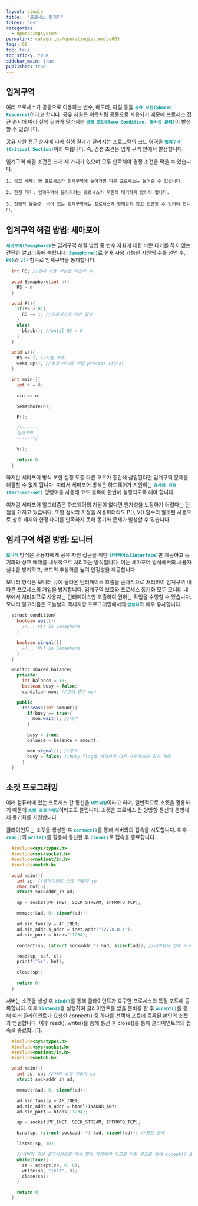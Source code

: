 ```yaml
---
layout: single
title:  "프로세스 동기화"
folder: "os"
categories:
  - operatingsystem
permalink: categories/operatingsystem/os003
tags: OS
toc: true
toc_sticky: true
sidebar_main: true
published: true
---
```


## 임계구역
여러 프로세스가 공동으로 이용하는 변수, 메모리, 파일 등을 <span style="color: rgb(3, 150, 150); font-weight: bold;">`공유 자원(Shared Resource)`</span>이라고 합니다. 공유 자원은 이름처럼 공동으로 사용되기 때문에 프로세스 접근 순서에 따라 실행 결과가 달라지는 <span style="color: rgb(3, 150, 150); font-weight: bold;">`경쟁 조건(Race Condition, 동시성 문제)`</span>이 발생할 수 있습니다.

공유 자원 접근 순서에 따라 실행 결과가 달라지는 프로그램의 코드 영역을 <span style="color: rgb(3, 150, 150); font-weight: bold;">`임계구역(Critical Section)`</span>이라 부릅니다. 즉, 경쟁 조건은 임계 구역 안에서 발생합니다.

임계구역 해결 조건은 크게 세 가지가 있으며 모두 만족해야 경쟁 조건을 막을 수 있습니다.

	1. 상호 배제: 한 프로세스가 임계구역에 들어가면 다른 프로세스는 들어갈 수 없습니다.
    
    2. 한정 대기: 임계구역에 들어가려는 프로세스가 무한히 대기하지 않아야 합니다.
    
	3. 진행의 융통성: 비어 있는 임계구역에는 프로세스가 방해받지 않고 접근할 수 있어야 합니다.

## 임계구역 해결 방법: 세마포어
<span style="color: rgb(3, 150, 150); font-weight: bold;">`세마포어(Semaphore)`</span>는 임계구역 해결 방법 중 변수 자원에 대한 바쁜 대기를 하지 않는 간단한 알고리즘에 속합니다. <span style="color: rgb(3, 150, 150); font-weight: bold;">`Semaphore()`</span>로 현재 사용 가능한 자원의 수를 선언 후, <span style="color: rgb(3, 150, 150); font-weight: bold;">`P()`</span>와 <span style="color: rgb(3, 150, 150); font-weight: bold;">`V()`</span> 함수로 임계구역을 통제합니다.

```c
  int RS; //현재 사용 가능한 자원의 수

  void Semaphore(int n){
    RS = n
  }

  void P(){
    if(RS > 0){
      RS -= 1; //프로세스에 자원 할당
    }
    else{
      block(); //until RS > 0
    }
  }

  void V(){
    RS += 1; //자원 회수
    wake_up(); //한정 대기를 위한 process signal
  }

  int main(){
    int n = 0;

    cin >> n;

    Semaphore(n);

    P();

    /*------
    임계구역
    ------*/

    V();

    return 0;
  }
```

하지만 세마포어 방식 또한 실행 도중 다른 코드가 중간에 삽입된다면 임계구역 문제를 해결할 수 없게 됩니다. 따라서 세마포어 방식은 하드웨어가 지원하는 <span style="color: rgb(3, 150, 150); font-weight: bold;">`검사와 지정(test-and-set)`</span> 명령어를 사용해 코드 블록이 한번에 실행되도록 해야 합니다.

이처럼 세마포어 알고리즘은 하드웨어의 지원이 없다면 원자성을 보장하기 어렵다는 단점을 가지고 있습니다. 또한 검사와 지정을 사용하더라도 P(), V() 함수의 잘못된 사용으로 상호 배제와 한정 대기를 만족하지 못해 동기화 문제가 발생할 수 있습니다.

## 임계구역 해결 방법: 모니터
<span style="color: rgb(3, 150, 150); font-weight: bold;">`모니터`</span> 방식은 사용자에게 공유 자원 접근을 위한 <span style="color: rgb(3, 150, 150); font-weight: bold;">`인터페이스(Interface)`</span>만 제공하고 동기화와 상호 배제를 내부적으로 처리하는 방식입니다. 이는 세마포어 방식에서의 사용자 실수를 방지하고, 코드의 추상화를 높여 안정성을 제공합니다.

모니터 방식은 모니터 큐에 올라온 인터페이스 호출을 순차적으로 처리하여 임계구역 내 다른 프로세스의 개입을 방지합니다. 임계구역 보호와 프로세스 동기화 모두 모니터 내부에서 처리되므로 사용자는 인터페이스만 호출하여 원하는 작업을 수행할 수 있습니다. 모니터 알고리즘은 오늘날의 객체지향 프로그래밍에서의 <span style="color: rgb(3, 150, 150); font-weight: bold;">`캡슐화`</span>와 매우 유사합니다.

```java
  struct condition{
    boolean wait(){
      //... P() in Semaphore
    }

    boolean singal(){
      //... V() in Semaphore
    }
  }

  monitor shared_balance{
    private:
      int balance = 10;
      boolean busy = false;
      condition mon; //상태 변수 mon

    public:
      increase(int amount){
        if(busy == true){
          mon.wait(); //대기
        }

        busy = true;
        balance = balance + amount;

        mon.signal(); //종료
        busy = false; //busy flag를 해제하여 다른 프로세스의 접근 허용
      }
  }
```

## 소켓 프로그래밍
여러 컴퓨터에 있는 프로세스 간 통신을 <span style="color: rgb(3, 150, 150); font-weight: bold;">`네트워킹`</span>이라고 하며, 일반적으로 소켓을 활용하기 때문에 <span style="color: rgb(3, 150, 150); font-weight: bold;">`소켓 프로그래밍`</span>이라고도 불립니다. 소켓은 프로세스 간 양방향 통신과 운영체제 동기화를 지원합니다.

클라이언트는 소켓을 생성한 후 <span style="color: rgb(3, 150, 150); font-weight: bold;">`connect()`</span>를 통해 서버와의 접속을 시도합니다. 이후 <span style="color: rgb(3, 150, 150); font-weight: bold;">`read()`</span>와 <span style="color: rgb(3, 150, 150); font-weight: bold;">`write()`</span>를 활용해 통신한 후 <span style="color: rgb(3, 150, 150); font-weight: bold;">`close()`</span>로 접속을 종료합니다.

```c
  #include<sys/types.h>
  #include<sys/socket.h>
  #include<netinet/in.h>
  #include<netdb.h>

  void main(){
    int sp; //클라이언트 소켓 기술자 sp
    char buf[5];
    struct sockaddr_in ad;

    sp = socket(PF_INET, SOCK_STREAM, IPPROTO_TCP);

    memset(&ad, 0, sizeof(ad));

    ad.sin_family = AF_INET;
    ad.sin_addr.s_addr = inet_addr("127.0.0.1");
    ad.sin_port = htons(11234);

    connect(sp, (struct sockaddr *) &ad, sizeof(ad)); //서버와의 접속 시도

    read(sp, buf, s);
    printf("%s", buf);

    close(sp);
    
    return 0;
  }
```

서버는 소켓을 생성 후 <span style="color: rgb(3, 150, 150); font-weight: bold;">`bind()`</span>를 통해 클라이언트가 요구한 프로세스의 특정 포트에 등록합니다. 이후 <span style="color: rgb(3, 150, 150); font-weight: bold;">`listen()`</span>을 실행하여 클라이언트를 받을 준비를 한 후 <span style="color: rgb(3, 150, 150); font-weight: bold;">`accept()`</span>를 통해 여러 클라이언트가 요청한 connect() 중 하나를 선택해 포트에 등록된 본인의 소켓과 연결합니다. 이후 read(), write()를 통해 통신 후 close()를 통해 클라이언트와의 접속을 종료합니다.

```c
  #include<sys/types.h>
  #include<sys/socket.h>
  #include<netinet/in.h>
  #include<netdb.h>

  void main(){
    int sp, sa; //서버 소켓 기술자 sa
    struct sockaddr_in ad;

    memset(&ad, 0, sizeof(ad));

    ad.sin_family = AF_INET;
    ad.sin_addr.s_addr = htonl(INADDR_ANY);
    ad.sin_port = htons(11234);

    sp = socket(PF_INET, SOCK_STREAM, IPPROTO_TCP);

    bind(sp, (struct sockaddr *) &ad, sizeof(ad)); //포트 등록

    listen(sp, 10);

    //서버의 경우 클라이언트를 계속 받아 작업해야 하므로 무한 루프를 돌며 accept() 호출
    while(true){
      sa = accept(sp, 0, 0);
      write(sa, "Test", 0);
      close(sa);
    }

    return 0;
  }
```